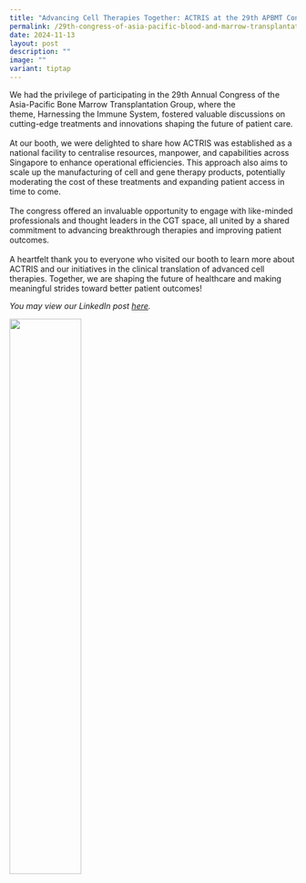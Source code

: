 ```yaml
---
title: "Advancing Cell Therapies Together: ACTRIS at the 29th APBMT Congress"
permalink: /29th-congress-of-asia-pacific-blood-and-marrow-transplantation-group/
date: 2024-11-13
layout: post
description: ""
image: ""
variant: tiptap
---
```

<p>We had the privilege of participating in the 29th Annual Congress of the
Asia-Pacific Bone Marrow Transplantation Group, where the theme,&nbsp;Harnessing
the Immune System, fostered valuable discussions on cutting-edge treatments
and innovations shaping the future of patient care.
<br>
<br>At our booth, we were delighted to share how ACTRIS was established as
a national facility to centralise resources, manpower, and capabilities
across Singapore to enhance operational efficiencies. This approach also
aims to scale up the manufacturing of cell and gene therapy products, potentially
moderating the cost of these treatments and expanding patient access in
time to come.
<br>
<br>The congress offered an invaluable opportunity to engage with like-minded
professionals and thought leaders in the CGT space, all united by a shared
commitment to advancing breakthrough therapies and improving patient outcomes.
<br>
<br>A heartfelt thank you to everyone who visited our booth to learn more
about ACTRIS and our initiatives in the clinical translation of advanced
cell therapies. Together, we are shaping the future of healthcare and making
meaningful strides toward better patient outcomes!</p>
<p><em>You may view our LinkedIn post <a href="https://www.linkedin.com/feed/update/urn:li:activity:7254657792664379393" rel="noopener nofollow" target="_blank">here</a>.</em>
</p>
<div class="isomer-image-wrapper">
<img style="width: 50%;" height="auto" width="100%" alt="" src="/images/Newsroom &amp; Events/Events/29th_APBMT_Photo_Collage.png">
</div>
<p></p>
<p></p>